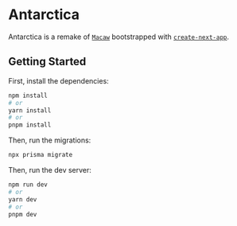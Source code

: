 # Antarctica

Antarctica is a remake of [`Macaw`](https://github.com/arcaninebellies/macaw) bootstrapped with [`create-next-app`](https://github.com/vercel/next.js/tree/canary/packages/create-next-app).

## Getting Started

First, install the dependencies:

```bash
npm install
# or
yarn install
# or
pnpm install
```

Then, run the migrations:

```bash
npx prisma migrate
```

Then, run the dev server:

```bash
npm run dev
# or
yarn dev
# or
pnpm dev
```
